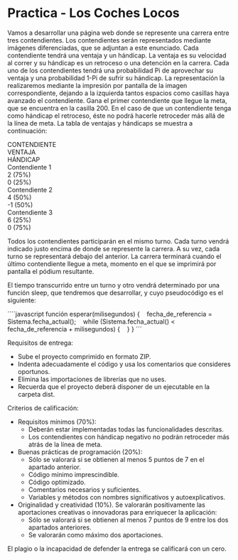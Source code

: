 # Practica - Los Coches Locos

Vamos a desarrollar una página web donde se represente una carrera entre tres contendientes.
Los contendientes serán representados mediante imágenes diferenciadas, que se adjuntan a este enunciado.
Cada contendiente tendrá una ventaja y un hándicap. La ventaja es su velocidad al correr y su hándicap es un retroceso o una detención en la carrera. Cada uno de los contendientes tendrá una probabilidad Pi de aprovechar su ventaja y una probabilidad 1-Pi de sufrir su hándicap.
La representación la realizaremos mediante la impresión por pantalla de la imagen correspondiente, dejando a la izquierda tantos espacios como casillas haya avanzado el contendiente. Gana el primer contendiente que llegue la meta, que se encuentra en la casilla 200.
En el caso de que un contendiente tenga como hándicap el retroceso, éste no podrá hacerle retroceder más allá de la línea de meta.
La tabla de ventajas y hándicaps se muestra a continuación:

CONTENDIENTE  
VENTAJA  
HÁNDICAP  
Contendiente 1  
2 (75%)  
0 (25%)  
Contendiente 2  
4 (50%)  
-1 (50%)  
Contendiente 3  
6 (25%)  
0 (75%)  

Todos los contendientes participarán en el mismo turno. Cada turno vendrá indicado justo encima de donde se represente la carrera. A su vez, cada turno se representará debajo del anterior.
La carrera terminará cuando el último contendiente llegue a meta, momento en el que se imprimirá por pantalla el pódium resultante.

El tiempo transcurrido entre un turno y otro vendrá determinado por una función sleep, que tendremos que desarrollar, y cuyo pseudocódigo es el siguiente:

´´´´javascript
función esperar(milisegundos) {
   fecha_de_referencia = Sistema.fecha_actual();
   while (Sistema.fecha_actual() < fecha_de_referencia + milisegundos) {
   }
}
´´´

Requisitos de entrega:

* Sube el proyecto comprimido en formato ZIP.
* Indenta adecuadamente el código y usa los comentarios que consideres oportunos.
* Elimina las importaciones de librerías que no uses.
* Recuerda que el proyecto deberá disponer de un ejecutable en la carpeta dist.
    
Criterios de calificación:

* Requisitos mínimos (70%):
  * Deberán estar implementadas todas las funcionalidades descritas.
  * Los contendientes con hándicap negativo no podrán retroceder más atrás de la línea de meta.
* Buenas prácticas de programación (20%):
  * Sólo se valorará si se obtienen al menos 5 puntos de 7 en el apartado anterior.
  * Código mínimo imprescindible.
  * Código optimizado.
  * Comentarios necesarios y suficientes.
  * Variables y métodos con nombres significativos y autoexplicativos.
* Originalidad y creatividad (10%). Se valorarán positivamente las aportaciones creativas o innovadoras para enriquecer la aplicación:
  * Sólo se valorará si se obtienen al menos 7 puntos de 9 entre los dos apartados anteriores.
  * Se valorarán como máximo dos aportaciones.
  
El plagio o la incapacidad de defender la entrega se calificará con un cero.
